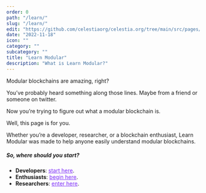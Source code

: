 ```yaml
---
order: 0
path: "/learn/"
slug: "/learn/"
edit: "https://github.com/celestiaorg/celestia.org/tree/main/src/pages/markdown-pages/learn/introduction.md"
date: "2022-11-18"
icon: ""
category: ""
subcategory: ""
title: "Learn Modular"
description: "What is Learn Modular?"
---
```


<head>
  <meta name="twitter:card" content="summary_large_image">
  <meta name="twitter:site" content="@CelestiaOrg">
  <meta name="twitter:creator" content="@likebeckett">
  <meta name="twitter:title" content="Learn Modular">
  <meta name="twitter:description" content="Welcome to learn modular, your go-to place to learn about modular blockchains and everything in between.">
  <meta name="twitter:image" content="https://raw.githubusercontent.com/celestiaorg/celestia.org/main/src/pages/markdown-pages/learn/images/learn-modular-twitter-card.png">
<head/>

Modular blockchains are amazing, right?

You’ve probably heard something along those lines. Maybe from a friend or someone on twitter.

Now you’re trying to figure out what a modular blockchain is.

Well, this page is for you.

Whether you’re a developer, researcher, or a blockchain enthusiast, Learn Modular was made to help anyone easily understand modular blockchains.

##### So, where should you start?
- **Developers**: <a href="https://docs.celestia.org/concepts/how-celestia-works/introduction/" target="_blank" rel="noopener noreferrer" style="color:#7B2BF9;">start here</a>.
- **Enthusiasts**: <a href="https://celestia.org/learn/basics-of-modular-blockchains/modular-and-monolithic-blockchains/" target="_blank" rel="noopener noreferrer" style="color:#7B2BF9;">begin here</a>.
- **Researchers**: <a href="https://celestia.org/learn/sovereign-rollups/an-introduction/" target="_blank" rel="noopener noreferrer" style="color:#7B2BF9;">enter here</a>.
